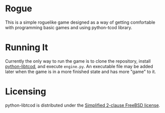 # Rogue
This is a simple roguelike game designed as a way of getting comfortable with programming basic games and using python-tcod library.

# Running It
Currently the only way to run the game is to clone the repository, install [python-libtcod](https://github.com/libtcod/python-tcod),
and execute ```engine.py```.
An executable file may be added later when the game is in a more finished state and has more "game" to it.

# Licensing
python-libtcod is distributed under the [Simplified 2-clause FreeBSD license](https://github.com/MikeChunko/Rogue/blob/master/LICENSE.txt).
